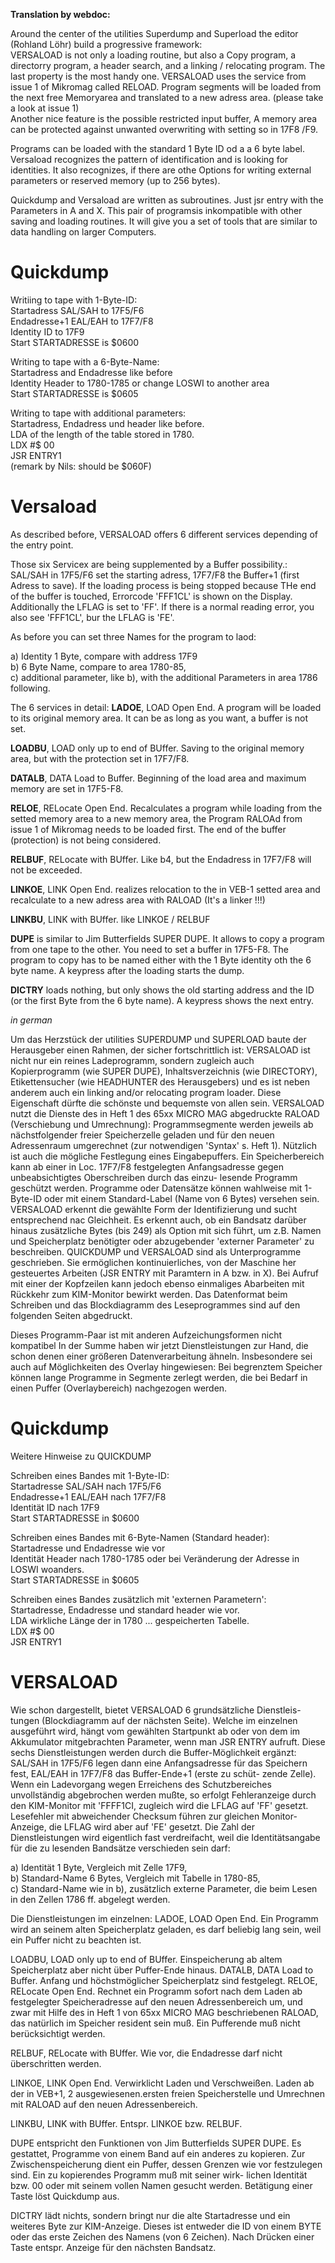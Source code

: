 __Translation by webdoc:__

Around the center of the utilities Superdump and Superload the editor (Rohland Löhr) build a progressive framework:<br>
VERSALOAD is not only a loading routine, but also a Copy program, a directorry program, a header search, and a linking / relocating program. 
The last property is the most handy one. 
VERSALOAD uses the service from issue 1 of Mikromag called RELOAD. Program segments will be loaded from the next free Memoryarea and translated to a new adress area. (please take a look at issue 1)<br>
Another nice feature is the possible restricted input buffer, A memory area can be protected against unwanted overwriting with setting so in 17F8 /F9. 

Programs can be loaded with the standard 1 Byte ID  od a a 6 byte label. Versaload recognizes the pattern of identification and is looking for identities. It also recognizes, if there are othe Options for writing external parameters or reserved memory (up to 256 bytes). 

Quickdump and Versaload are written as subroutines. Just jsr entry with the Parameters in A and X. 
This pair of programsis inkompatible with other saving and loading routines. It will give you a set of tools that are similar to data handling on larger Computers.

# Quickdump


Writiing to tape with 1-Byte-ID:<br>
Startadress    SAL/SAH to 17F5/F6<br>
Endadresse+1    EAL/EAH to 17F7/F8<br>
Identity       ID    to 17F9<br>
Start           STARTADRESSE is $0600<br>

Writing to tape with a 6-Byte-Name: <br>
Startadress and Endadresse like before<br>
Identity      Header to 1780-1785 or change LOSWI to another area<br>
Start          STARTADRESSE is $0605<br>

Writing to tape with additional parameters: <br>
Startadress, Endadress und header like before.<br>
LDA of the length of the table stored in 1780. <br>
LDX #$ 00<br>
JSR ENTRY1<br> (remark by Nils: should be $060F)

# Versaload
As described before, VERSALOAD offers 6 different services depending of the entry point.

Those six Servicex are being supplemented by a Buffer possibility.: SAL/SAH in 17F5/F6 set the starting adress, 17F7/F8 the Buffer+1 (first Adress to save).
If the loading process is being stopped because THe end of the buffer is touched,  Errorcode 'FFF1CL' is shown on the Display. Additionally the LFLAG is set to 'FF'.
If there is a normal reading error, you also see 'FFF1CL', bur the LFLAG is 'FE'.

As before you can set three Names for the program to laod:

  a) Identity 1 Byte, compare with address 17F9<br>
  b) 6 Byte Name, compare to area 1780-85,<br>
  c) additional parameter, like b), with the additional Parameters in area 1786 following.

The 6 services in detail:
__LADOE__, LOAD Open End. A program will be loaded to its original memory area. It can be as long as you want, a buffer is not set.

__LOADBU__, LOAD only up to end of BUffer. Saving to the original memory area, but with the protection set in 17F7/F8.

__DATALB__, DATA Load to Buffer. Beginning of the load area and maximum memory are set in 17F5-F8.

__RELOE__, RELocate Open End. Recalculates a program while loading from the setted memory area to a new memory area, the Program RALOAd from issue 1 of Mikromag needs to be loaded first. The end of the buffer (protection) is not being considered.

__RELBUF__, RELocate with BUffer. Like b4, but the Endadress in 17F7/F8 will not be exceeded. 

__LINKOE__, LINK Open End. realizes relocation to the in VEB-1 setted area and recalculate to a new adress area with RALOAD (It's a linker !!!)

__LINKBU__, LINK with BUffer. like LINKOE / RELBUF 

__DUPE__ is similar to Jim Butterfields SUPER DUPE. It allows to copy a program from one tape to the other. You need to set a buffer in 17F5-F8. The program to copy has to be named either with the 1 Byte identity oth the 6 byte name. A keypress after the loading starts the dump.

__DICTRY__ loads nothing, but only shows the old starting address and the ID (or the first Byte from the 6 byte name). A keypress shows the next entry.


_in german_

Um das Herzstück der utilities SUPERDUMP und SUPERLOAD baute der 
Herausgeber einen Rahmen, der sicher fortschrittlich ist:
VERSALOAD ist nicht nur ein reines Ladeprogramm, sondern zugleich auch 
Kopierprogramm (wie SUPER DUPE), Inhaltsverzeichnis (wie DIRECTORY), 
Etikettensucher (wie HEADHUNTER des Herausgebers) und es ist neben 
anderem auch ein linking and/or relocating program loader.
Diese Eigenschaft dürfte die schönste und bequemste von allen sein. 
VERSALOAD nutzt die Dienste des in Heft 1 des 65xx MICRO MAG abgedruckte 
RALOAD (Verschiebung und Umrechnung): Programmsegmente werden jeweils ab 
nächstfolgender freier Speicherzelle geladen und für den neuen Adressenraum umgerechnet (zur notwendigen 'Syntax' s. Heft 1).
Nützlich ist auch die mögliche Festlegung eines Eingabepuffers. 
Ein Speicherbereich kann ab einer in Loc. 17F7/F8 festgelegten
Anfangsadresse gegen unbeabsichtigtes Oberschreiben durch das einzu- 
lesende Programm geschützt werden.
Programme oder Datensätze können wahlweise mit 1-Byte-ID oder mit 
einem Standard-Label (Name von 6 Bytes) versehen sein. VERSALOAD
erkennt die gewählte Form der Identifizierung und sucht entsprechend nac 
Gleichheit. Es erkennt auch, ob ein Bandsatz darüber hinaus zusätzliche 
Bytes (bis 249) als Option mit sich führt, um z.B. Namen und Speicherplatz benötigter oder abzugebender 'externer Parameter' zu beschreiben.
QUICKDUMP und VERSALOAD sind als Unterprogramme geschrieben. Sie 
ermöglichen kontinuierliches, von der Maschine her gesteuertes Arbeiten 
(JSR ENTRY mit Paramtern in A bzw. in X). Bei Aufruf mit einer der 
Kopfzeilen kann jedoch ebenso einmaliges Abarbeiten mit Rückkehr zum 
KIM-Monitor bewirkt werden. Das Datenformat beim Schreiben und
das Blockdiagramm des Leseprogrammes sind auf den folgenden Seiten 
abgedruckt.

Dieses Programm-Paar ist mit anderen Aufzeichungsformen nicht kompatibel
In der Summe haben wir jetzt Dienstleistungen zur Hand, die schon 
denen einer größeren Datenverarbeitung ähneln. Insbesondere sei auch 
auf Möglichkeiten des Overlay hingewiesen: Bei begrenztem Speicher 
können lange Programme in Segmente zerlegt werden, die bei Bedarf
in einen Puffer (Overlaybereich) nachgezogen werden.

# Quickdump

Weitere Hinweise zu QUICKDUMP

Schreiben eines Bandes mit 1-Byte-ID:<br>
Startadresse    SAL/SAH nach 17F5/F6<br>
Endadresse+1    EAL/EAH nach 17F7/F8<br>
Identität       ID    nach 17F9<br>
Start           STARTADRESSE in $0600<br>

Schreiben eines Bandes mit 6-Byte-Namen (Standard header): <br>
Startadresse und Endadresse wie vor<br>
Identität      Header nach 1780-1785 oder bei Veränderung der Adresse in LOSWI woanders.<br>
Start          STARTADRESSE in $0605<br>

Schreiben eines Bandes zusätzlich mit 'externen Parametern': <br>
Startadresse, Endadresse und standard header wie vor.<br>
LDA wirkliche Länge der in 1780 ... gespeicherten Tabelle. <br>
LDX #$ 00<br>
JSR ENTRY1<br>

# VERSALOAD

Wie schon dargestellt, bietet VERSALOAD 6 grundsätzliche Dienstleis- 
tungen (Blockdiagramm auf der nächsten Seite). Welche im einzelnen 
ausgeführt wird, hängt vom gewählten Startpunkt ab oder von dem im 
Akkumulator mitgebrachten Parameter, wenn man JSR ENTRY aufruft.
Diese sechs Dienstleistungen werden durch die Buffer-Möglichkeit 
ergänzt: SAL/SAH in 17F5/F6 legen dann eine Anfangsadresse für das 
Speichern fest, EAL/EAH in 17F7/F8 das Buffer-Ende+1 (erste zu schüt- 
zende Zelle). Wenn ein Ladevorgang wegen Erreichens des Schutzbereiches 
unvollständig abgebrochen werden mußte, so erfolgt Fehleranzeige
durch den KIM-Monitor mit 'FFFF1CI, zugleich wird die LFLAG auf 'FF' 
gesetzt. Lesefehler mit abweichender Checksum führen zur gleichen 
Monitor-Anzeige, die LFLAG wird aber auf 'FE' gesetzt.
Die Zahl der Dienstleistungen wird eigentlich fast verdreifacht, weil
die Identitätsangabe für die zu lesenden Bandsätze verschieden sein darf:

  a) Identität 1 Byte, Vergleich mit Zelle 17F9,<br>
  b) Standard-Name 6 Bytes, Vergleich mit Tabelle in 1780-85,<br>
  c) Standard-Name wie in b), zusätzlich externe Parameter, die beim Lesen in den Zellen 1786 ff. abgelegt werden.

Die Dienstleistungen im einzelnen:
LADOE, LOAD Open End. Ein Programm wird an seinem alten Speicherplatz geladen, es darf beliebig lang sein, weil ein Puffer nicht zu 
beachten ist.

LOADBU, LOAD only up to end of BUffer. Einspeicherung ab altem Speicherplatz aber nicht über Puffer-Ende hinaus.
DATALB, DATA Load to Buffer. Anfang und höchstmöglicher Speicherplatz sind festgelegt.
RELOE, RELocate Open End. Rechnet ein Programm sofort nach dem Laden ab festgelegter Speicheradresse auf den neuen Adressenbereich um, und zwar mit Hilfe des in Heft 1 von 65xx MICRO MAG beschriebenen RALOAD, 
das natürlich im Speicher resident sein muß. Ein Pufferende muß
nicht berücksichtigt werden.

RELBUF, RELocate with BUffer. Wie vor, die Endadresse darf nicht 
überschritten werden.

LINKOE, LINK Open End. Verwirklicht Laden und Verschweißen. Laden ab 
der in VEB+1, 2 ausgewiesenen.ersten freien Speicherstelle und 
Umrechnen mit RALOAD auf den neuen Adressenbereich.

LINKBU, LINK with BUffer. Entspr. LINKOE bzw. RELBUF.

DUPE entspricht den Funktionen von Jim Butterfields SUPER DUPE.
Es gestattet, Programme von einem Band auf ein anderes zu kopieren. 
Zur Zwischenspeicherung dient ein Puffer, dessen Grenzen wie vor 
festzulegen sind. Ein zu kopierendes Programm muß mit seiner wirk- 
lichen Identität bzw. 00 oder mit seinem vollen Namen gesucht werden. 
Betätigung einer Taste löst Quickdump aus.

DICTRY lädt nichts, sondern bringt nur die alte Startadresse und 
ein weiteres Byte zur KIM-Anzeige. Dieses ist entweder die ID von 
einem BYTE oder das erste Zeichen des Namens (von 6 Zeichen). Nach 
Drücken einer Taste entspr. Anzeige für den nächsten Bandsatz.


